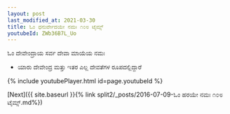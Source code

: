 ```yaml
---
layout: post
last_modified_at: 2021-03-30
title: ಓಂ ಧನುರ್ವೇದಯೇ ನಮಃ ೧೦೮ ಟೈಮ್ಸ್
youtubeId: ZWb36B7L_Uo
---
```

 
 
 ಓಂ ದೇವೇಂದ್ರಾಯ ಸರ್ವ ದೇವಾ ಮಾಯೆಯ ನಮಃ  
 
 -  ಯಾರು ದೇವೇಂದ್ರ ಮತ್ತು ಇತರ ಎಲ್ಲ ದೇವತೆಗಳ ರೂಪದಲ್ಲಿದ್ದಾರೆ 
 
  
 
  
 
 
 
 
 
 


{% include youtubePlayer.html id=page.youtubeId %}
 
[Next]({{ site.baseurl }}{% link  split2/_posts/2016-07-09-ಓಂ ಹರಯೇ ನಮಃ ೧೦೮ ಟೈಮ್ಸ್.md%})
 
